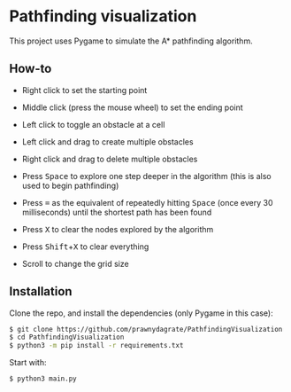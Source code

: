 # Pathfinding visualization

This project uses Pygame to simulate the A\* pathfinding algorithm.

## How-to

- Right click to set the starting point
- Middle click (press the mouse wheel) to set the ending point

- Left click to toggle an obstacle at a cell
- Left click and drag to create multiple obstacles
- Right click and drag to delete multiple obstacles

- Press <kbd>Space</kbd> to explore one step deeper in the algorithm (this is also used to begin pathfinding)
- Press <kbd>&equals;</kbd> as the equivalent of repeatedly hitting <kbd>Space</kbd> (once every 30 milliseconds) until the shortest path has been found
- Press <kbd>X</kbd> to clear the nodes explored by the algorithm

- Press <kbd>Shift</kbd>+<kbd>X</kbd> to clear everything

- Scroll to change the grid size

## Installation

Clone the repo, and install the dependencies (only Pygame in this case):

```bash
$ git clone https://github.com/prawnydagrate/PathfindingVisualization
$ cd PathfindingVisualization
$ python3 -m pip install -r requirements.txt
```

Start with:

```bash
$ python3 main.py
```
